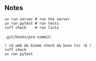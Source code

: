 ## Notes

```
uv run server # run the server
uv run pytest # run tests
ruff check    # run lints
```

`.git/hooks/pre-commit`:

```
( cd web && biome check && bunx tsc -b )
ruff check
uv run pytest
```
